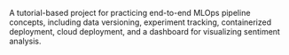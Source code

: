 A tutorial-based project for practicing end-to-end MLOps pipeline concepts, including data versioning, experiment tracking, containerized deployment, cloud deployment, and a dashboard for visualizing sentiment analysis.
